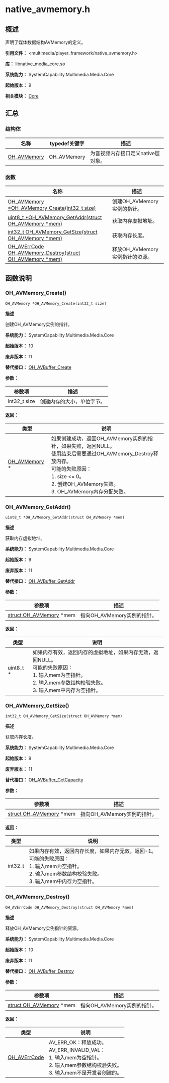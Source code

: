 # native_avmemory.h

<!--Kit: AVCodec Kit-->
<!--Subsystem: Multimedia-->
<!--Owner: @zhanghongran-->
<!--Designer: @dpy2650--->
<!--Tester: @cyakee-->
<!--Adviser: @w_Machine_cc-->

## 概述

声明了媒体数据结构AVMemory的定义。

**引用文件：** <multimedia/player_framework/native_avmemory.h>

**库：** libnative_media_core.so

**系统能力：** SystemCapability.Multimedia.Media.Core

**起始版本：** 9

**相关模块：** [Core](capi-core.md)

## 汇总

### 结构体

| 名称 | typedef关键字 | 描述 |
| -- | -- | -- |
| [OH_AVMemory](capi-core-oh-avmemory.md) | OH_AVMemory | 为音视频内存接口定义native层对象。 |

### 函数

| 名称 | 描述 |
| -- | -- |
| [OH_AVMemory *OH_AVMemory_Create(int32_t size)](#oh_avmemory_create) | 创建OH_AVMemory实例的指针。 |
| [uint8_t *OH_AVMemory_GetAddr(struct OH_AVMemory *mem)](#oh_avmemory_getaddr) | 获取内存虚拟地址。 |
| [int32_t OH_AVMemory_GetSize(struct OH_AVMemory *mem)](#oh_avmemory_getsize) | 获取内存长度。 |
| [OH_AVErrCode OH_AVMemory_Destroy(struct OH_AVMemory *mem)](#oh_avmemory_destroy) | 释放OH_AVMemory实例指针的资源。 |

## 函数说明

### OH_AVMemory_Create()

```
OH_AVMemory *OH_AVMemory_Create(int32_t size)
```

**描述**

创建OH_AVMemory实例的指针。

**系统能力：** SystemCapability.Multimedia.Media.Core

**起始版本：** 10

**废弃版本：** 11

**替代接口：** [OH_AVBuffer_Create](capi-native-avbuffer-h.md#oh_avbuffer_create)


**参数：**

| 参数项 | 描述 |
| -- | -- |
| int32_t size | 创建内存的大小，单位字节。 |

**返回：**

| 类型 | 说明 |
| -- | -- |
| [OH_AVMemory](capi-core-oh-avmemory.md) * | 如果创建成功，返回OH_AVMemory实例的指针，如果失败，返回NULL。<br> 使用结束后需要通过OH_AVMemory_Destroy释放内存。<br> 可能的失败原因：<br> 1. size <= 0。<br> 2. 创建OH_AVMemory失败。<br> 3. OH_AVMemory内存分配失败。 |

### OH_AVMemory_GetAddr()

```
uint8_t *OH_AVMemory_GetAddr(struct OH_AVMemory *mem)
```

**描述**

获取内存虚拟地址。

**系统能力：** SystemCapability.Multimedia.Media.Core

**起始版本：** 9

**废弃版本：** 11

**替代接口：** [OH_AVBuffer_GetAddr](capi-native-avbuffer-h.md#oh_avbuffer_getaddr)


**参数：**

| 参数项 | 描述 |
| -- | -- |
| [struct OH_AVMemory](capi-core-oh-avmemory.md) *mem | 指向OH_AVMemory实例的指针。 |

**返回：**

| 类型 | 说明 |
| -- | -- |
| uint8_t * | 如果内存有效，返回内存的虚拟地址，如果内存无效，返回NULL。<br> 可能的失败原因：<br> 1. 输入mem为空指针。<br> 2. 输入mem参数结构校验失败。<br> 3. 输入mem中内存为空指针。 |

### OH_AVMemory_GetSize()

```
int32_t OH_AVMemory_GetSize(struct OH_AVMemory *mem)
```

**描述**

获取内存长度。

**系统能力：** SystemCapability.Multimedia.Media.Core

**起始版本：** 9

**废弃版本：** 11

**替代接口：** [OH_AVBuffer_GetCapacity](capi-native-avbuffer-h.md#oh_avbuffer_getcapacity)


**参数：**

| 参数项 | 描述 |
| -- | -- |
| [struct OH_AVMemory](capi-core-oh-avmemory.md) *mem | 指向OH_AVMemory实例的指针。 |

**返回：**

| 类型 | 说明 |
| -- | -- |
| int32_t | 如果内存有效，返回内存长度，如果内存无效，返回-1。<br> 可能的失败原因：<br> 1. 输入mem为空指针。<br> 2. 输入mem参数结构校验失败。<br> 3. 输入mem中内存为空指针。 |

### OH_AVMemory_Destroy()

```
OH_AVErrCode OH_AVMemory_Destroy(struct OH_AVMemory *mem)
```

**描述**

释放OH_AVMemory实例指针的资源。

**系统能力：** SystemCapability.Multimedia.Media.Core

**起始版本：** 10

**废弃版本：** 11

**替代接口：** [OH_AVBuffer_Destroy](capi-native-avbuffer-h.md#oh_avbuffer_destroy)


**参数：**

| 参数项 | 描述 |
| -- | -- |
| [struct OH_AVMemory](capi-core-oh-avmemory.md) *mem | 指向OH_AVMemory实例的指针。 |

**返回：**

| 类型 | 说明 |
| -- | -- |
| [OH_AVErrCode](capi-native-averrors-h.md#oh_averrcode) | AV_ERR_OK：释放成功。<br> AV_ERR_INVALID_VAL：<br> 1. 输入mem为空指针。<br> 2. 输入mem参数结构校验失败。<br> 3. 输入mem不是开发者创建的。 |


